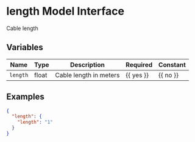# length Model Interface

Cable length

## Variables

<!-- table start -->
| Name | Type | Description | Required | Constant |
| --- | --- | --- | --- | --- |
| `length` | float | Cable length in meters | {{ yes }} | {{ no }} |

<!-- table end -->

## Examples

```json
{
  "length": {
    "length": "1"
  }
}
```
